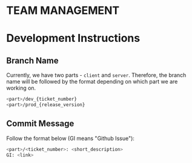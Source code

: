 # TEAM MANAGEMENT

# Development Instructions

## Branch Name

Currently, we have two parts - `client` and `server`. Therefore, the branch name will be followed by the format depending on which part we are working on.

```bash
<part>/dev_{ticket_number}
<part>/prod_{release_version}
```

## Commit Message

Follow the format below (GI means "Github Issue"):

```bash
<part>/<ticket_number>: <short_description>
GI: <link>
```
